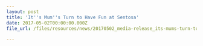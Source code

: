 ```yaml
---
layout: post
title: 'It''s Mum''s Turn to Have Fun at Sentosa'
date: 2017-05-02T00:00:00.000Z
file_url: /files/resources/news/20170502_media-release_its-mums-turn-to-have-fun-at-sentosa.pdf

---
```


